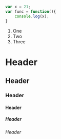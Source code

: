 
```javascript
var x = 21;
var func = function(){
	console.log(x);
}
```

1. One
2. Two
3. Three

# Header
## Header
### Header
#### Header
##### Header
###### Header



